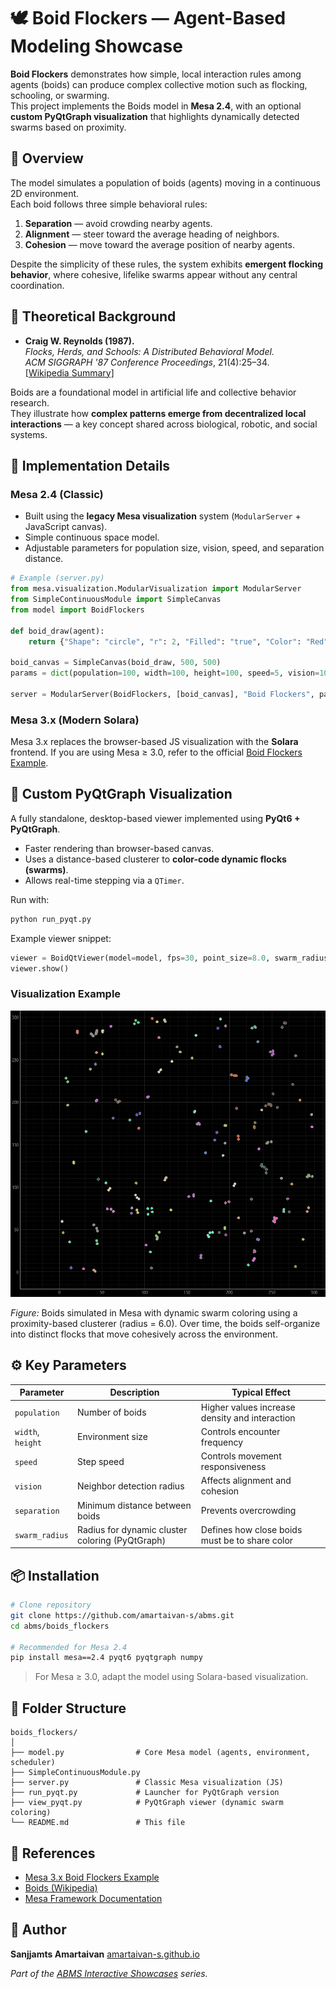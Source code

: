 # 🕊️ Boid Flockers — Agent-Based Modeling Showcase

**Boid Flockers** demonstrates how simple, local interaction rules among agents (boids) can produce complex collective motion such as flocking, schooling, or swarming.  
This project implements the Boids model in **Mesa 2.4**, with an optional **custom PyQtGraph visualization** that highlights dynamically detected swarms based on proximity.

## 🎯 Overview

The model simulates a population of boids (agents) moving in a continuous 2D environment.  
Each boid follows three simple behavioral rules:

1. **Separation** — avoid crowding nearby agents.  
2. **Alignment** — steer toward the average heading of neighbors.  
3. **Cohesion** — move toward the average position of nearby agents.

Despite the simplicity of these rules, the system exhibits **emergent flocking behavior**, where cohesive, lifelike swarms appear without any central coordination.

## 🧠 Theoretical Background

- **Craig W. Reynolds (1987).**  
  *Flocks, Herds, and Schools: A Distributed Behavioral Model.*  
  *ACM SIGGRAPH '87 Conference Proceedings*, 21(4):25–34.  
  [[Wikipedia Summary]](https://en.wikipedia.org/wiki/Boids)

Boids are a foundational model in artificial life and collective behavior research.  
They illustrate how **complex patterns emerge from decentralized local interactions** — a key concept shared across biological, robotic, and social systems.


## 🧩 Implementation Details

### Mesa 2.4 (Classic)
- Built using the **legacy Mesa visualization** system (`ModularServer` + JavaScript canvas).
- Simple continuous space model.
- Adjustable parameters for population size, vision, speed, and separation distance.

```python
# Example (server.py)
from mesa.visualization.ModularVisualization import ModularServer
from SimpleContinuousModule import SimpleCanvas
from model import BoidFlockers

def boid_draw(agent):
    return {"Shape": "circle", "r": 2, "Filled": "true", "Color": "Red"}

boid_canvas = SimpleCanvas(boid_draw, 500, 500)
params = dict(population=100, width=100, height=100, speed=5, vision=10, separation=2)

server = ModularServer(BoidFlockers, [boid_canvas], "Boid Flockers", params)
````

### Mesa 3.x (Modern Solara)

Mesa 3.x replaces the browser-based JS visualization with the **Solara** frontend.
If you are using Mesa ≥ 3.0, refer to the official [Boid Flockers Example](https://mesa.readthedocs.io/stable/examples/basic/boid_flockers.html).


## 🎨 Custom PyQtGraph Visualization

A fully standalone, desktop-based viewer implemented using **PyQt6 + PyQtGraph**.

* Faster rendering than browser-based canvas.
* Uses a distance-based clusterer to **color-code dynamic flocks (swarms)**.
* Allows real-time stepping via a `QTimer`.

Run with:

```bash
python run_pyqt.py
```

Example viewer snippet:

```python
viewer = BoidQtViewer(model=model, fps=30, point_size=8.0, swarm_radius=6.0)
viewer.show()
```

### Visualization Example

![Boid Swarm Visualization](../images/boids_pyqtgraph_demo.gif)

*Figure:* Boids simulated in Mesa with dynamic swarm coloring using a proximity-based clusterer (radius = 6.0).
Over time, the boids self-organize into distinct flocks that move cohesively across the environment.

## ⚙️ Key Parameters

| Parameter         | Description                                     | Typical Effect                                 |
| ----------------- | ----------------------------------------------- | ---------------------------------------------- |
| `population`      | Number of boids                                 | Higher values increase density and interaction |
| `width`, `height` | Environment size                                | Controls encounter frequency                   |
| `speed`           | Step speed                                      | Controls movement responsiveness               |
| `vision`          | Neighbor detection radius                       | Affects alignment and cohesion                 |
| `separation`      | Minimum distance between boids                  | Prevents overcrowding                          |
| `swarm_radius`    | Radius for dynamic cluster coloring (PyQtGraph) | Defines how close boids must be to share color |

## 📦 Installation

```bash
# Clone repository
git clone https://github.com/amartaivan-s/abms.git
cd abms/boids_flockers

# Recommended for Mesa 2.4
pip install mesa==2.4 pyqt6 pyqtgraph numpy
```

> For Mesa ≥ 3.0, adapt the model using Solara-based visualization.

## 🧭 Folder Structure

```
boids_flockers/
│
├── model.py                # Core Mesa model (agents, environment, scheduler)
├── SimpleContinuousModule.py
├── server.py               # Classic Mesa visualization (JS)
├── run_pyqt.py             # Launcher for PyQtGraph version
├── view_pyqt.py            # PyQtGraph viewer (dynamic swarm coloring)
└── README.md               # This file
```

## 🔗 References

* [Mesa 3.x Boid Flockers Example](https://mesa.readthedocs.io/stable/examples/basic/boid_flockers.html)
* [Boids (Wikipedia)](https://en.wikipedia.org/wiki/Boids)
* [Mesa Framework Documentation](https://mesa.readthedocs.io/en/stable/)

## 🧩 Author

**Sanjjamts Amartaivan**
[amartaivan-s.github.io](https://amartaivan-s.github.io)

*Part of the [ABMS Interactive Showcases](https://amartaivan-s.github.io/abms/) series.*


